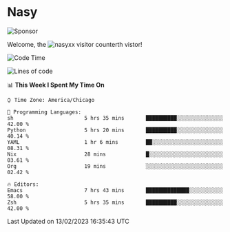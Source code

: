 # Nasy

<!--
<p align="center">
<img height="200" src="https://github-readme-stats.vercel.app/api?username=nasyxx&count_private=true&show_icons=true&theme=dracula&include_all_commits=true"/>
<img height="200" src="https://github-readme-stats.vercel.app/api/top-langs/?username=nasyxx&theme=dracula&hide=html,jupyter+notebook&count_private=true&show_icons=true"/>
</p>

  
----------------
-->

![Sponsor](https://img.shields.io/static/v1.svg?label=Sponsor&message=%E2%9D%A4&logo=GitHub&style=flat&color=pink)
 
Welcome, the ![nasyxx visitor counter](https://count.getloli.com/get/@nasyxx?theme=rule34)th vistor!
 
<!--START_SECTION:waka-->
![Code Time](http://img.shields.io/badge/Code%20Time-3%2C149%20hrs%2013%20mins-blue)

![Lines of code](https://img.shields.io/badge/From%20Hello%20World%20I%27ve%20Written-5%20Million%20lines%20of%20code-blue)

📊 **This Week I Spent My Time On** 

```text
⌚︎ Time Zone: America/Chicago

💬 Programming Languages: 
sh                       5 hrs 35 mins       ██████████░░░░░░░░░░░░░░░   42.00 % 
Python                   5 hrs 20 mins       ██████████░░░░░░░░░░░░░░░   40.14 % 
YAML                     1 hr 6 mins         ██░░░░░░░░░░░░░░░░░░░░░░░   08.31 % 
Nix                      28 mins             █░░░░░░░░░░░░░░░░░░░░░░░░   03.61 % 
Org                      19 mins             ░░░░░░░░░░░░░░░░░░░░░░░░░   02.42 % 

🔥 Editors: 
Emacs                    7 hrs 43 mins       ██████████████░░░░░░░░░░░   58.00 % 
Zsh                      5 hrs 35 mins       ██████████░░░░░░░░░░░░░░░   42.00 % 

```


 Last Updated on 13/02/2023 16:35:43 UTC
<!--END_SECTION:waka-->

<!-- ![visitors](https://visitor-badge.laobi.icu/badge?page_id=nasyxx.nasyxx) -->
